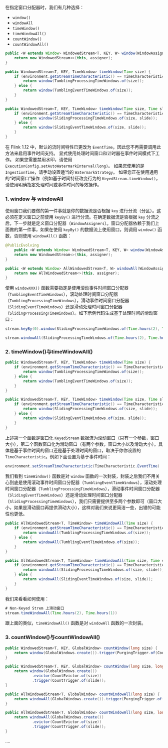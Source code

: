 

在指定窗口分配器时，我们有几种选择：
- `window()`
- `windowAll`
- `timeWindow()`
- `timeWindowAll()`
- `countWindow()`
- `countWindowAll()`



```java
public <W extends Window> WindowedStream<T, KEY, W> window(WindowAssigner<? super T, W> assigner) {
    return new WindowedStream<>(this, assigner);
}
```


```java
public WindowedStream<T, KEY, TimeWindow> timeWindow(Time size) {
    if (environment.getStreamTimeCharacteristic() == TimeCharacteristic.ProcessingTime) {
        return window(TumblingProcessingTimeWindows.of(size));
    } else {
        return window(TumblingEventTimeWindows.of(size));
    }
}
```

```java
public WindowedStream<T, KEY, TimeWindow> timeWindow(Time size, Time slide) {
    if (environment.getStreamTimeCharacteristic() == TimeCharacteristic.ProcessingTime) {
        return window(SlidingProcessingTimeWindows.of(size, slide));
    } else {
        return window(SlidingEventTimeWindows.of(size, slide));
    }
}
```

在 Flink 1.12 中，默认的流时间特性已更改为 `EventTime`，因此您不再需要调用此方法来启用事件时间支持。 显式使用处理时间窗口和计时器在事件时间模式下工作。 如果您需要禁用水印，请使用 `ExecutionConfig.setAutoWatermarkInterval(long)`。 如果您使用的是 `IngestionTime`，请手动设置适当的 `WatermarkStrategy`。 如果您正在使用通用的“时间窗口”操作（例如基于时间特征改变行为的 `KeyedStream.timeWindow()`，请使用明确指定处理时间或事件时间的等效操作。


### 1. window 与 windowAll

使用窗口我们要做的第一件事就是你的数据流是否根据 `key` 进行分流（分区）。这必须在定义窗口之前使用 `keyBy()` 进行分流。在确定数据流是否根据 `key` 分流之后，下一步就是定义窗口分配器（`WindowAssigners`）。窗口分配器依赖于我们上面做的第一件事，如果在使用 `keyBy()` 的数据流上使用窗口，则调用 `window()` 函数，否则使用 `windowAll()` 函数：
```java
@PublicEvolving
	public <W extends Window> WindowedStream<T, KEY, W> window(WindowAssigner<? super T, W> assigner) {
	return new WindowedStream<>(this, assigner);
}

public <W extends Window> AllWindowedStream<T, W> windowAll(WindowAssigner<? super T, W> assigner) {
	return new AllWindowedStream<>(this, assigner);
}
```



使用 `windowXXX()` 函数需要指定是使用滚动事件时间窗口分配器（`TumblingEventTimeWindows`），滚动处理时间窗口分配器（`TumblingProcessingTimeWindows`），滑动事件时间窗口分配器（`SlidingEventTimeWindows`）还是滑动处理时间窗口分配器（`SlidingProcessingTimeWindows`）。如下示例代码生成基于处理时间的滑动窗口：
```java
stream.keyBy(0).window(SlidingProcessingTimeWindows.of(Time.hours(2), Time.hours(1)))

stream.windowAll(SlidingProcessingTimeWindows.of(Time.hours(2), Time.hours(1)))
```







### 2. timeWindow()与timeWindowAll()

```java
public WindowedStream<T, KEY, TimeWindow> timeWindow(Time size) {
	if (environment.getStreamTimeCharacteristic() == TimeCharacteristic.ProcessingTime) {
		return window(TumblingProcessingTimeWindows.of(size));
	} else {
		return window(TumblingEventTimeWindows.of(size));
	}
}

public WindowedStream<T, KEY, TimeWindow> timeWindow(Time size, Time slide) {
	if (environment.getStreamTimeCharacteristic() == TimeCharacteristic.ProcessingTime) {
		return window(SlidingProcessingTimeWindows.of(size, slide));
	} else {
		return window(SlidingEventTimeWindows.of(size, slide));
	}
}
```
上述第一个函数是窗口化 `KeyedStream` 数据流为滚动窗口（只有一个参数，窗口大小），第二个函数窗口化为滑动窗口（有两个参数，窗口大小以及滑动大小）。具体是基于事件时间的窗口还是基于处理时间的窗口，取决于你你设置的　`TimeCharacteristic`。例如下面设置为基于事件时间：
```java
environment.setStreamTimeCharacteristic(TimeCharacteristic.EventTime)
```
我们看到 `timeWindow()` 函数是对 `window` 函数的一次封装，封装之后我们不用关心到底是使用滚动事件时间窗口分配器（`TumblingEventTimeWindows`），滚动处理时间窗口分配器（`TumblingProcessingTimeWindows`），滑动事件时间窗口分配器（`SlidingEventTimeWindows`）还是滑动处理时间窗口分配器（`SlidingProcessingTimeWindows`），我们只需要提供至多两个参数即可（窗口大小，如果是滑动窗口再提供滑动大小），这样对我们来说更简洁一些，出错的可能性也更低。

```java
public AllWindowedStream<T, TimeWindow> timeWindowAll(Time size) {
	if (environment.getStreamTimeCharacteristic() == TimeCharacteristic.ProcessingTime) {
		return windowAll(TumblingProcessingTimeWindows.of(size));
	} else {
		return windowAll(TumblingEventTimeWindows.of(size));
	}
}

public AllWindowedStream<T, TimeWindow> timeWindowAll(Time size, Time slide) {
	if (environment.getStreamTimeCharacteristic() == TimeCharacteristic.ProcessingTime) {
		return windowAll(SlidingProcessingTimeWindows.of(size, slide));
	} else {
		return windowAll(SlidingEventTimeWindows.of(size, slide));
	}
}
```

我们来看看如何使用：
```java
# Non-Keyed Strem 上滑动窗口
stream.timeWindowAll(Time.hours(2), Time.hours(1))
```

跟上面的类似，`timeWindowAll()` 函数是对 `windowAll` 函数的一次封装。

### 3. countWindow()与countWindowAll()

```java
public WindowedStream<T, KEY, GlobalWindow> countWindow(long size) {
	return window(GlobalWindows.create()).trigger(PurgingTrigger.of(CountTrigger.of(size)));
}

public WindowedStream<T, KEY, GlobalWindow> countWindow(long size, long slide) {
	return window(GlobalWindows.create())
			.evictor(CountEvictor.of(size))
			.trigger(CountTrigger.of(slide));
}

public AllWindowedStream<T, GlobalWindow> countWindowAll(long size) {
	return windowAll(GlobalWindows.create()).trigger(PurgingTrigger.of(CountTrigger.of(size)));
}

public AllWindowedStream<T, GlobalWindow> countWindowAll(long size, long slide) {
	return windowAll(GlobalWindows.create())
			.evictor(CountEvictor.of(size))
			.trigger(CountTrigger.of(slide));
}
```






....
